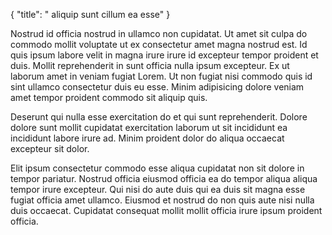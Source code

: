 {
  "title": " aliquip sunt cillum ea esse"
}

Nostrud id officia nostrud in ullamco non cupidatat. Ut amet sit culpa do commodo mollit voluptate ut ex consectetur amet magna nostrud est. Id quis ipsum labore velit in magna irure irure id excepteur tempor proident et duis. Mollit reprehenderit in sunt officia nulla ipsum excepteur. Ex ut laborum amet in veniam fugiat Lorem. Ut non fugiat nisi commodo quis id sint ullamco consectetur duis eu esse. Minim adipisicing dolore veniam amet tempor proident commodo sit aliquip quis.

Deserunt qui nulla esse exercitation do et qui sunt reprehenderit. Dolore dolore sunt mollit cupidatat exercitation laborum ut sit incididunt ea incididunt labore irure ad. Minim proident dolor do aliqua occaecat excepteur sit dolor.

Elit ipsum consectetur commodo esse aliqua cupidatat non sit dolore in tempor pariatur. Nostrud officia eiusmod officia ea do tempor aliqua aliqua tempor irure excepteur. Qui nisi do aute duis qui ea duis sit magna esse fugiat officia amet ullamco. Eiusmod et nostrud do non quis aute nisi nulla duis occaecat. Cupidatat consequat mollit mollit officia irure ipsum proident officia.